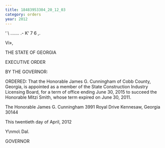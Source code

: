 ```yaml
---
title: 18483953304_20_12_03
category: orders
year: 2012
---
```

  
  

‘ \ ....... .-
K‘ 7 6 ,.

Vi»,

THE STATE OF GEORGIA

EXECUTIVE ORDER

BY THE GOVERNOR:

ORDERED: That the Honorable James G. Cunningham of Cobb County,
Georgia, is appointed as a member of the State Construction
Industry Licensing Board, for a term of office ending June 30, 2015
to succeed the Honorable Mitzi Smith, whose term expired on June
30, 2011.

The Honorable James G. Cunningham
3991 Royal Drive
Kennesaw, Georgia 30144

This twentieth day of April, 2012

Y\nmo\ Dal.

GOVERNOR

